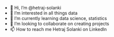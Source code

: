 - 👋 Hi, I’m @hetraj-solanki
- 👀 I’m interested in all things data
- 🌱 I’m currently learning data science, statistics
- 💞️ I’m looking to collaborate on creating projects
- 📫 How to reach me Hetraj Solanki on LinkedIn

<!---
hetraj-solanki/hetraj-solanki is a ✨ special ✨ repository because its `README.md` (this file) appears on your GitHub profile.
You can click the Preview link to take a look at your changes.
--->
